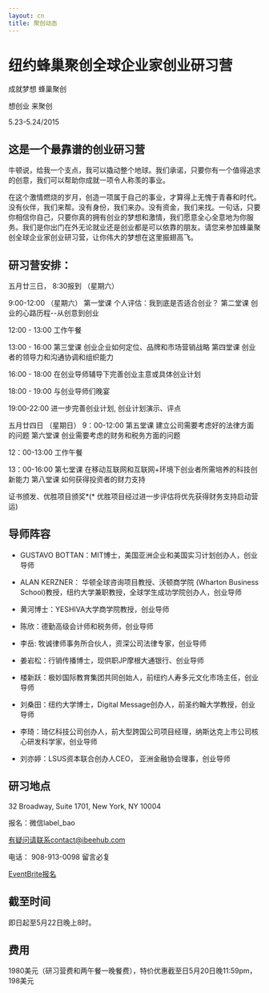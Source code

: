 ```yaml
---
layout: cn
title: 聚创动态
---
```

# 纽约蜂巢聚创全球企业家创业研习营

成就梦想 蜂巢聚创

想创业 来聚创

5.23-5.24/2015

## 这是一个最靠谱的创业研习营

牛顿说，给我一个支点，我可以撬动整个地球。我们承诺，只要你有一个值得追求的创意，我们可以帮助你成就一项令人称羡的事业。

在这个激情燃烧的岁月，创造一项属于自己的事业，才算得上无愧于青春和时代。没有伙伴，我们来帮。没有身份，我们来办。没有资金，我们来找。一句话，只要你相信你自己，只要你真的拥有创业的梦想和激情，我们愿意全心全意地为你服务。我们是你出门在外无论就业还是创业都是可以依靠的朋友。请您来参加蜂巢聚创全球企业家创业研习营，让你伟大的梦想在这里振翅高飞。


## 研习营安排：

五月廿三日， 8:30报到 （星期六） 

9:00-12:00 （星期六）
第一堂课 个人评估：我到底是否适合创业？
第二堂课 创业的心路历程--从创意到创业

12:00 - 13:00 工作午餐

13:00 - 16:00 
第三堂课 创业企业如何定位、品牌和市场营销战略
第四堂课 创业者的领导力和沟通协调和组织能力

16:00 - 18:00 
在创业导师辅导下完善创业主意或具体创业计划

18:00 - 19:00 
与创业导师们晚宴 

19:00-22:00
进一步完善创业计划, 创业计划演示、评点

五月廿四日 （星期日）
9：00-12:00
第五堂课  建立公司需要考虑好的法律方面的问题
第六堂课 创业需要考虑的财务和税务方面的问题

12：00-13:00 工作午餐

13：00-16:00
第七堂课 在移动互联网和互联网+环境下创业者所需培养的科技创新能力
第八堂课 如何获得投资者的财力支持

证书颁发、优胜项目颁奖*(* 优胜项目经过进一步评估将优先获得财务支持启动营运)


## 导师阵容

- GUSTAVO BOTTAN：MIT博士，美国亚洲企业和美国实习计划创办人，创业导师

- ALAN KERZNER： 华顿全球咨询项目教授、沃顿商学院 (Wharton Business School)教授，纽约大学兼职教授，全球学生成功学院创办人，创业导师

- 黄河博士：YESHIVA大学商学院教授，创业导师

- 陈欣：德勤高级会计师和税务师，创业导师

- 李岳: 牧诚律师事务所合伙人，资深公司法律专家，创业导师

- 姜岩松：行销传播博士，现供职JP摩根大通银行、创业导师

- 楼新跃：极妙国际教育集团共同创始人，前纽约人寿多元文化市场主任，创业导师

- 刘桑田：纽约大学博士，Digital Message创办人，前圣约翰大学教授，创业导师

- 李琦：琦亿科技公司创办人，前大型跨国公司项目经理，纳斯达克上市公司核心研发科学家，创业导师

- 刘亦婷：LSUS资本联合创办人CEO， 亚洲金融协会理事，创业导师


## 研习地点

32 Broadway, Suite 1701, New York, NY 10004

报名：微信label_bao

有疑问请联系contact@ibeehub.com

电话： 908-913-0098 留言必复


[EventBrite报名](https://www.eventbrite.com/e/ibeehub-global-entrepreneurship-boot-camp-tickets-16833724122)


## 截至时间

即日起至5月22日晚上8时。

## 费用

1980美元（研习营费和两午餐一晚餐费），特价优惠截至日5月20日晚11:59pm，198美元

